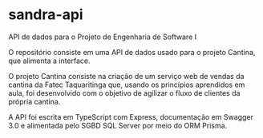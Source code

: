 # sandra-api
API de dados para o Projeto de Engenharia de Software I

O repositório consiste em uma API de dados usado para o projeto Cantina, que alimenta a interface.

O projeto Cantina consiste na criação de um serviço web de vendas da cantina da Fatec Taquaritinga que, usando os princípios
aprendidos em aula, foi desenvolvido com o objetivo de agilizar o fluxo de clientes da própria cantina.

A API foi escrita em TypeScript com Express, documentação em Swagger 3.0 e alimentada pelo SGBD SQL Server por meio
do ORM Prisma.

